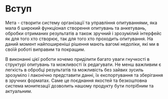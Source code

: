 # Вступ

Мета - створити систему організації та управління опитуваннями, яка мала б широкий функціонал створення опитувань та анкетувань, обробки отриманих результатів а також зручний і зрозумілий інтерфейс як для того хто створює, так для того хто проходить опитування. На даний момент найпоширеніші рішення мають вагомі недоліки, які ми в своїй роботі виправим та покращим.

В виконанні цієї роботи хочемо приділити багато уваги гнучкості в структурі опитувань та можливості їх редагувати. Не менш важливим є легкість в обробці результатів та можливість без зайвих зусиль зрозуміло і лаконічно представити данні, їх експортування та зберігання в зручних форматах. Саме це поєднання якостей та безкоштовна система монитезації дозволить нашому продукту бути потрібним та актуальним.